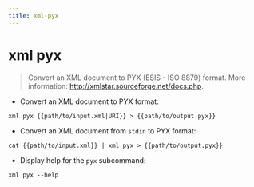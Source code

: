 ```yaml
---
title: xml-pyx
---
```

# xml pyx

> Convert an XML document to PYX (ESIS - ISO 8879) format.
> More information: <http://xmlstar.sourceforge.net/docs.php>.

- Convert an XML document to PYX format:

`xml pyx {{path/to/input.xml|URI}} > {{path/to/output.pyx}}`

- Convert an XML document from `stdin` to PYX format:

`cat {{path/to/input.xml}} | xml pyx > {{path/to/output.pyx}}`

- Display help for the `pyx` subcommand:

`xml pyx --help`
